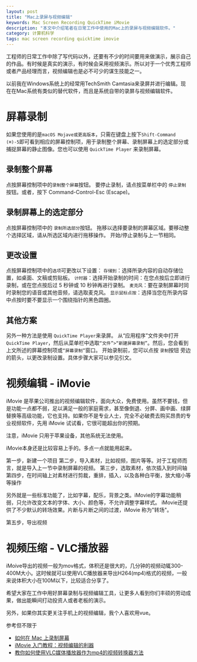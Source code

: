 ```yaml
---
layout: post
title: "Mac上录屏与视频编辑"
keywords: Mac Screen Recording QuickTime iMovie
description: "本文中介绍笔者在日常工作中使用的Mac上的录屏与视频编辑软件。"
category: 计算机科学 
tags: mac screen recording quicktime imovie
---
```




工程师的日常工作中除了写代码以外，还要有不少的时间要用来做演示，展示自己的作品。有时候是真实的演示，有时候会采用视频演示。所以对于一个优秀工程师或者产品经理而言，视频编辑也是必不可少的谋生技能之一。

以前我在Windows系统上的经常用TechSmith Camtasia来录屏并进行编辑。现在在Mac系统有类似的替代软件，而且是系统自带的录屏与视频编辑软件。

# 屏幕录制
如果您使用的是`macOS Mojave或更高版本`，只需在键盘上按下`Shift-Command (⌘)-5`即可看到相应的屏幕控制项，用于录制整个屏幕、录制屏幕上的选定部分或捕捉屏幕的静止图像。您也可以使用 `QuickTime Player` 来录制屏幕。

## 录制整个屏幕
点按屏幕控制项中的`录制整个屏幕`按钮。
要停止录制，请点按菜单栏中的 `停止录制`按钮。或者，按下 Command-Control-Esc (Escape)。
## 录制屏幕上的选定部分
点按屏幕控制项中的 `录制所选部分`按钮。 
拖移以选择要录制的屏幕区域。要移动整个选择区域，请从所选区域内进行拖移操作。
开始/停止录制与上一节相同。
## 更改设置
点按屏幕控制项中的`选项`可更改以下设置：
`存储到`：选择所录内容的自动存储位置，如桌面、文稿或剪贴板。
`计时器`：选择开始录制的时间：在您点按后立即进行录制，或在您点按后过 5 秒钟或 10 秒钟再进行录制。
`麦克风`：要在录制屏幕时同时录制您的语音或其他音频，请选取麦克风。
`显示鼠标点按`：选择当您在所录内容中点按时要不要显示一个围绕指针的黑色圆圈。

## 其他方案
另外一种方法是使用 `QuickTime Player`来录屏。
从“应用程序”文件夹中打开 `QuickTime Player`，然后从菜单栏中选取`“文件”>“新建屏幕录制”`。然后，您会看到上文所述的屏幕控制项或`“屏幕录制”`窗口。 
开始录制前，您可以点按 `录制`按钮 旁边的箭头，以更改录制设置。具体步骤大家可以参见引文。

# 视频编辑 - iMovie
iMovie 是苹果公司推出的视频编辑软件，面向大众，免费使用。虽然不要钱，但是功能一点都不弱，足以满足一般的家庭需求，甚至像倒退、分屏、画中画、绿屏替换等高级功能，它也支持。如果你不是专业人士，完全不必破费去购买昂贵的专业视频软件，先用 iMovie 试试看，它很可能超出你的预期。

注意，iMovie 只用于苹果设备，其他系统无法使用。

iMovie本身还是比较容易上手的。多点一点就能用起来。

第一步，新建一个项目
第二步，导入素材，比如视频，图片等等。对于工程师而言，就是导入上一节中录制屏幕的视频。
第三步，选取素材，依次插入到时间轴
第四步，在时间轴上对素材进行剪裁，重排，插入，以及各种白平衡，放大缩小等等操作

另外就是一些标准功能了，比如字幕，配乐，背景之类。iMovie的字幕功能稍弱，只允许改变文本的字体、大小、颜色等，不允许调整字幕样式。
iMovie还提供了不少默认的转场效果。片断与片断之间的过渡，iMovie 称为"转场"。

第五步，导出视频

# 视频压缩 - VLC播放器
iMoive导出的视频一般为mov格式，体积还是很大的，几分钟的视频动辄300-400M大小。这时候就可以使用VLC播放器来导出H264(mp4)格式的视频，一般来说体积大小在100M以下，比较适合分享了。

希望大家在工作中用好屏幕录制与视频编辑工具，让更多人看到你们丰硕的劳动成果，做出能瞬间打动投资人或者老板的演示。

另外，如果你其实更关注手机上的视频编辑，我个人喜欢用vue。

参考但不限于
- [如何在 Mac 上录制屏幕](https://support.apple.com/zh-cn/HT208721)
- [iMovie 入门教程：视频编辑的利器](http://www.ruanyifeng.com/blog/2019/07/imovie-tutorial.html)
- [教你如何使用VLC媒体播放器作为mp4的视频转换器方法](https://zhuanlan.zhihu.com/p/86420557)